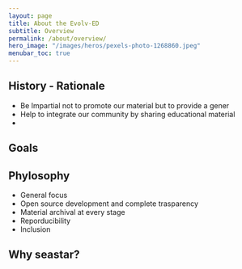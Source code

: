 ```yaml
---
layout: page
title: About the Evolv-ED 
subtitle: Overview 
permalink: /about/overview/
hero_image: "/images/heros/pexels-photo-1268860.jpeg"
menubar_toc: true
---
```


## History - Rationale

- Be Impartial not to promote our material but to provide a gener
- Help to integrate our community by sharing educational material
- 

## Goals

## Phylosophy

- General focus
- Open source development and complete trasparency
- Material archival at every stage
- Reporducibility
- Inclusion



## Why seastar?
